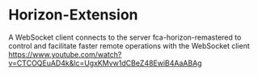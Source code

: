 # Horizon-Extension
 A WebSocket client connects to the server fca-horizon-remastered to control and facilitate faster remote operations with the WebSocket client
https://www.youtube.com/watch?v=CTCOQEuAD4k&lc=UgxKMvw1dCBeZ48EwiB4AaABAg
